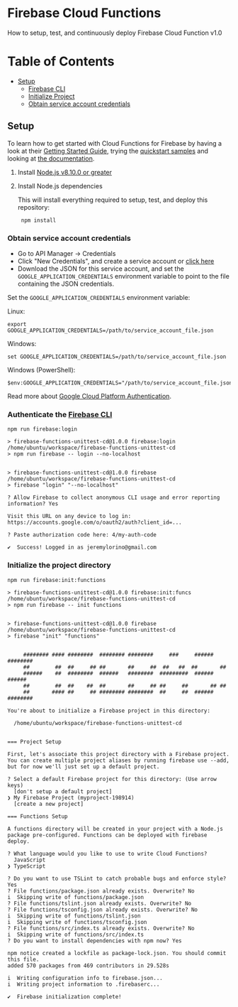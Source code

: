 # Firebase Cloud Functions

How to setup, test, and continuously deploy Firebase Cloud Function v1.0

# Table of Contents
* [Setup](#setup)
  * [Firebase CLI](#authenticate-the-firebase-cli)
  * [Initialize Project](#initialize-the-project-directory)
  * [Obtain service account credentials](#obtain-service-account-credentials)

## Setup

To learn how to get started with Cloud Functions for Firebase by having a look at their
[Getting Started Guide][functions_guide], trying the [quickstart samples][functions_quickstarts]
and looking at [the documentation][functions_docs].

1. Install [Node.js v8.10.0 or greater][node]

1. Install Node.js dependencies

    This will install everything required to setup, test, and deploy this repository:

        npm install


### Obtain service account credentials

  * Go to API Manager -> Credentials
  * Click "New Credentials", and create a service account or [click here](https://console.cloud.google.com/project/_/apiui/credential/serviceaccount)
  * Download the JSON for this service account, and set the `GOOGLE_APPLICATION_CREDENTIALS`
  environment variable to point to the file containing the JSON credentials.

  Set the `GOOGLE_APPLICATION_CREDENTIALS` environment variable:

  Linux:

    export GOOGLE_APPLICATION_CREDENTIALS=/path/to/service_account_file.json

  Windows:

    set GOOGLE_APPLICATION_CREDENTIALS=/path/to/service_account_file.json

  Windows (PowerShell):

    $env:GOOGLE_APPLICATION_CREDENTIALS="/path/to/service_account_file.json"

  Read more about [Google Cloud Platform Authentication][gcp_auth].


### Authenticate the [Firebase CLI][firebase_cli_reference]

  ```
  npm run firebase:login
  ```

  ```
  > firebase-functions-unittest-cd@1.0.0 firebase:login /home/ubuntu/workspace/firebase-functions-unittest-cd
  > npm run firebase -- login --no-localhost


  > firebase-functions-unittest-cd@1.0.0 firebase /home/ubuntu/workspace/firebase-functions-unittest-cd
  > firebase "login" "--no-localhost"

  ? Allow Firebase to collect anonymous CLI usage and error reporting information? Yes

  Visit this URL on any device to log in:
  https://accounts.google.com/o/oauth2/auth?client_id=...

  ? Paste authorization code here: 4/my-auth-code

  ✔  Success! Logged in as jeremylorino@gmail.com
  ```

### Initialize the project directory

  ```
  npm run firebase:init:functions
  ```

  ```
  > firebase-functions-unittest-cd@1.0.0 firebase:init:funcs /home/ubuntu/workspace/firebase-functions-unittest-cd
  > npm run firebase -- init functions


  > firebase-functions-unittest-cd@1.0.0 firebase /home/ubuntu/workspace/firebase-functions-unittest-cd
  > firebase "init" "functions"


       ######## #### ########  ######## ########     ###     ######  ########
       ##        ##  ##     ## ##       ##     ##  ##   ##  ##       ##
       ######    ##  ########  ######   ########  #########  ######  ######
       ##        ##  ##    ##  ##       ##     ## ##     ##       ## ##
       ##       #### ##     ## ######## ########  ##     ##  ######  ########

  You're about to initialize a Firebase project in this directory:

    /home/ubuntu/workspace/firebase-functions-unittest-cd


  === Project Setup

  First, let's associate this project directory with a Firebase project.
  You can create multiple project aliases by running firebase use --add,
  but for now we'll just set up a default project.

  ? Select a default Firebase project for this directory: (Use arrow keys)
    [don't setup a default project]
  ❯ My Firebase Project (myproject-198914)
    [create a new project]
  ```

  ```
  === Functions Setup

  A functions directory will be created in your project with a Node.js
  package pre-configured. Functions can be deployed with firebase deploy.

  ? What language would you like to use to write Cloud Functions?
    JavaScript
  ❯ TypeScript
  ```

  ```
  ? Do you want to use TSLint to catch probable bugs and enforce style? Yes
  ? File functions/package.json already exists. Overwrite? No
  i  Skipping write of functions/package.json
  ? File functions/tslint.json already exists. Overwrite? No
  ? File functions/tsconfig.json already exists. Overwrite? No
  i  Skipping write of functions/tslint.json
  i  Skipping write of functions/tsconfig.json
  ? File functions/src/index.ts already exists. Overwrite? No
  i  Skipping write of functions/src/index.ts
  ? Do you want to install dependencies with npm now? Yes

  npm notice created a lockfile as package-lock.json. You should commit this file.
  added 570 packages from 469 contributors in 29.528s

  i  Writing configuration info to firebase.json...
  i  Writing project information to .firebaserc...

  ✔  Firebase initialization complete!
  ```




[functions_guide]: https://firebase.google.com/docs/functions/get-started
[functions_docs]: https://firebase.google.com/docs/functions
[functions_quickstarts]: https://github.com/firebase/functions-samples/tree/master/quickstarts
[firebase_cli_reference]: https://firebase.google.com/docs/cli/
[node]: https://nodejs.org/
[auth_command]: https://cloud.google.com/sdk/gcloud/reference/beta/auth/application-default/login
[gcp_auth]: https://cloud.google.com/docs/authentication#projects_and_resources




